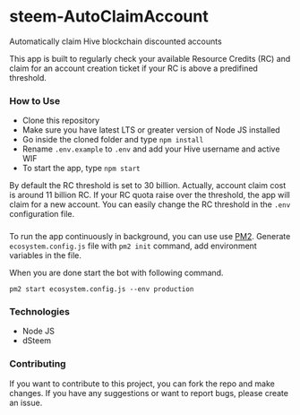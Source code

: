 # steem-AutoClaimAccount
Automatically claim Hive blockchain discounted accounts  

This app is built to regularly check your available Resource Credits (RC) and claim for an account creation ticket if your RC is above a predifined threshold.

### How to Use

- Clone this repository
- Make sure you have latest LTS or greater version of Node JS installed
- Go inside the cloned folder and type `npm install`
- Rename `.env.example` to `.env` and add your Hive username and active  WIF
- To start the app, type `npm start`

By default the RC threshold is set to 30 billion. Actually, account claim cost is around 11 billion RC.
If your RC quota raise over the threshold, the app will claim for a new account.
You can easily change the RC threshold in the `.env` configuration file.

### 
To run the app continuously in background, you can use use [PM2](https://pm2.io/). 
Generate `ecosystem.config.js` file with `pm2 init` command, add environment variables in the file.

When you are done start the bot with following command.

`pm2 start ecosystem.config.js --env production`

### Technologies
- Node JS
- dSteem

### Contributing

If you want to contribute to this project, you can  fork the repo and make changes. If you have any suggestions or want to report bugs, please create an issue.